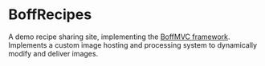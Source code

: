 # BoffRecipes

A demo recipe sharing site, implementing the [BoffMVC framework](https://github.com/mwaboff/BoffMVC). Implements a custom image hosting and processing system to dynamically modify and deliver images.
